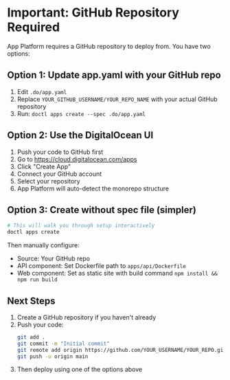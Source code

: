 # Important: GitHub Repository Required

App Platform requires a GitHub repository to deploy from. You have two options:

## Option 1: Update app.yaml with your GitHub repo

1. Edit `.do/app.yaml`
2. Replace `YOUR_GITHUB_USERNAME/YOUR_REPO_NAME` with your actual GitHub repository
3. Run: `doctl apps create --spec .do/app.yaml`

## Option 2: Use the DigitalOcean UI

1. Push your code to GitHub first
2. Go to https://cloud.digitalocean.com/apps
3. Click "Create App"
4. Connect your GitHub account
5. Select your repository
6. App Platform will auto-detect the monorepo structure

## Option 3: Create without spec file (simpler)

```bash
# This will walk you through setup interactively
doctl apps create
```

Then manually configure:
- Source: Your GitHub repo
- API component: Set Dockerfile path to `apps/api/Dockerfile`
- Web component: Set as static site with build command `npm install && npm run build`

## Next Steps

1. Create a GitHub repository if you haven't already
2. Push your code:
   ```bash
   git add .
   git commit -m "Initial commit"
   git remote add origin https://github.com/YOUR_USERNAME/YOUR_REPO.git
   git push -u origin main
   ```
3. Then deploy using one of the options above